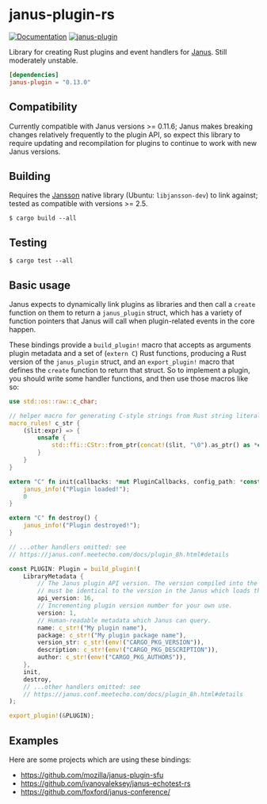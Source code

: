 # janus-plugin-rs

[![Documentation](https://docs.rs/janus-plugin/badge.svg)](https://docs.rs/janus-plugin/)
[![janus-plugin](https://img.shields.io/crates/v/janus-plugin.svg)](https://crates.io/crates/janus-plugin)

Library for creating Rust plugins and event handlers for [Janus](https://janus.conf.meetecho.com/). Still moderately unstable.

``` toml
[dependencies]
janus-plugin = "0.13.0"
```

## Compatibility

Currently compatible with Janus versions >= 0.11.6; Janus makes breaking changes relatively frequently to
the plugin API, so expect this library to require updating and recompilation for plugins to continue to work with new
Janus versions.

## Building

Requires the [Jansson](http://www.digip.org/jansson/) native library (Ubuntu: `libjansson-dev`) to link against; tested as compatible with versions >= 2.5.

```
$ cargo build --all
```

## Testing

```
$ cargo test --all
```

## Basic usage

Janus expects to dynamically link plugins as libraries and then call a `create` function on them to return a
`janus_plugin` struct, which has a variety of function pointers that Janus will call when plugin-related events in the
core happen.

These bindings provide a `build_plugin!` macro that accepts as arguments plugin metadata and a set of (`extern C`) Rust
functions, producing a Rust version of the `janus_plugin` struct, and an `export_plugin!` macro that defines the
`create` function to return that struct. So to implement a plugin, you should write some handler functions, and then use
those macros like so:

``` Rust
use std::os::raw::c_char;

// helper macro for generating C-style strings from Rust string literals at compile time
macro_rules! c_str {
    ($lit:expr) => {
        unsafe {
            std::ffi::CStr::from_ptr(concat!($lit, "\0").as_ptr() as *const c_char)
        }
    }
}

extern "C" fn init(callbacks: *mut PluginCallbacks, config_path: *const c_char) -> c_int {
    janus_info!("Plugin loaded!");
    0
}

extern "C" fn destroy() {
    janus_info!("Plugin destroyed!");
}

// ...other handlers omitted: see
// https://janus.conf.meetecho.com/docs/plugin_8h.html#details

const PLUGIN: Plugin = build_plugin!(
    LibraryMetadata {
        // The Janus plugin API version. The version compiled into the plugin
        // must be identical to the version in the Janus which loads the plugin.
        api_version: 16,
        // Incrementing plugin version number for your own use.
        version: 1,
        // Human-readable metadata which Janus can query.
        name: c_str!("My plugin name"),
        package: c_str!("My plugin package name"),
        version_str: c_str!(env!("CARGO_PKG_VERSION")),
        description: c_str!(env!("CARGO_PKG_DESCRIPTION")),
        author: c_str!(env!("CARGO_PKG_AUTHORS")),
    },
    init,
    destroy,
    // ...other handlers omitted: see
    // https://janus.conf.meetecho.com/docs/plugin_8h.html#details
);

export_plugin!(&PLUGIN);
```

## Examples

Here are some projects which are using these bindings:

* https://github.com/mozilla/janus-plugin-sfu
* https://github.com/ivanovaleksey/janus-echotest-rs
* https://github.com/foxford/janus-conference/
